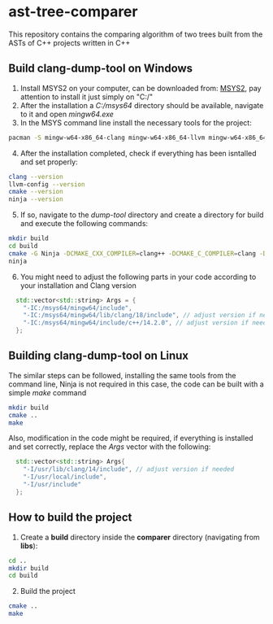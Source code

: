 # ast-tree-comparer

This repository contains the comparing algorithm of two trees built from the ASTs of C++ projects written in C++

## Build clang-dump-tool on **Windows**

1. Install MSYS2 on your computer, can be downloaded from: [MSYS2](https://www.msys2.org/), pay attention to install it just simply on "C:/"
2. After the installation a _C:/msys64_ directory should be available, navigate to it and open _mingw64.exe_
3. In the MSYS command line install the necessary tools for the project:

```sh
pacman -S mingw-w64-x86_64-clang mingw-w64-x86_64-llvm mingw-w64-x86_64-lld mingw-w64-x86_64-cmake mingw-w64-x86_64-make mingw-w64-x86_64-clang-tools-extra mingw-w64-x86_64-ninja
```

4. After the installation completed, check if everything has been isntalled and set properly:

```sh
clang --version
llvm-config --version
cmake --version
ninja --version
```

5. If so, navigate to the _dump-tool_ directory and create a directory for build and execute the following commands:

```sh
mkdir build
cd build
cmake -G Ninja -DCMAKE_CXX_COMPILER=clang++ -DCMAKE_C_COMPILER=clang -DCMAKE_EXE_LINKER_FLAGS="-fuse-ld=lld" -DCMAKE_SHARED_LINKER_FLAGS="-fuse-ld=lld" ..
ninja
```

6. You might need to adjust the following parts in your code according to your installation and Clang version

```cpp
  std::vector<std::string> Args = {
    "-IC:/msys64/mingw64/include",
    "-IC:/msys64/mingw64/lib/clang/18/include", // adjust version if needed
    "-IC:/msys64/mingw64/include/c++/14.2.0", // adjust version if needed
  };
```

## Building clang-dump-tool on **Linux**

The similar steps can be followed, installing the same tools from the command line, Ninja is not required in this case, the code can be built with a simple _make_ command

```sh
mkdir build
cmake ..
make
```

Also, modification in the code might be required, if everything is installed and set correctly, replace the _Args_ vector with the following:

```cpp
  std::vector<std::string> Args{
    "-I/usr/lib/clang/14/include", // adjust version if needed
    "-I/usr/local/include",
    "-I/usr/include"
  };
```

## How to build the project

1. Create a **build** directory inside the **comparer** directory (navigating from **libs**):

```sh
cd ..
mkdir build
cd build
```

2. Build the project

```sh
cmake ..
make
```
